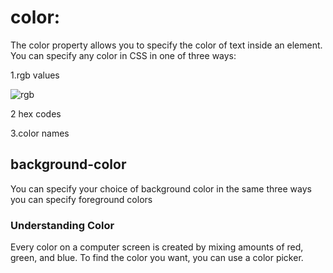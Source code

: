 # color:
 
 The color property allows you
to specify the color of text inside
an element. You can specify any
color in CSS in one of three ways:

 1.rgb values

 ![rgb](https://upload.wikimedia.org/wikipedia/en/7/73/Simple_RGB_color_wheel.png)
 
 2 hex codes

3.color names



## background-color
You can specify your choice of
background color in the same
three ways you can specify
foreground colors 

### Understanding Color
Every color on a computer screen is created by mixing amounts of red,
green, and blue. To find the color you want, you can use a color picker.



